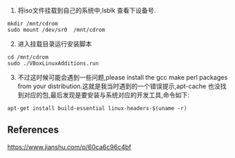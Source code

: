 1. 将iso文件挂载到自己的系统中,lsblk 查看下设备号.

```
mkdir /mnt/cdrom
sudo mount /dev/sr0  /mnt/cdrom
```

2. 进入挂载目录运行安装脚本

```
cd /mnt/cdrom
sudo ./VBoxLinuxAdditions.run
```

3. 不过这时候可能会遇到一些问题,please install the gcc make perl packages from your distribution.这就是我当时遇到的一个错误提示,apt-cache 也没找到对应的包,最后发现是要安装与系统对应的开发工具,命令如下:

```
apt-get install build-essential linux-headers-$(uname -r)
```

## References
https://www.jianshu.com/p/60ca6c96c4bf
